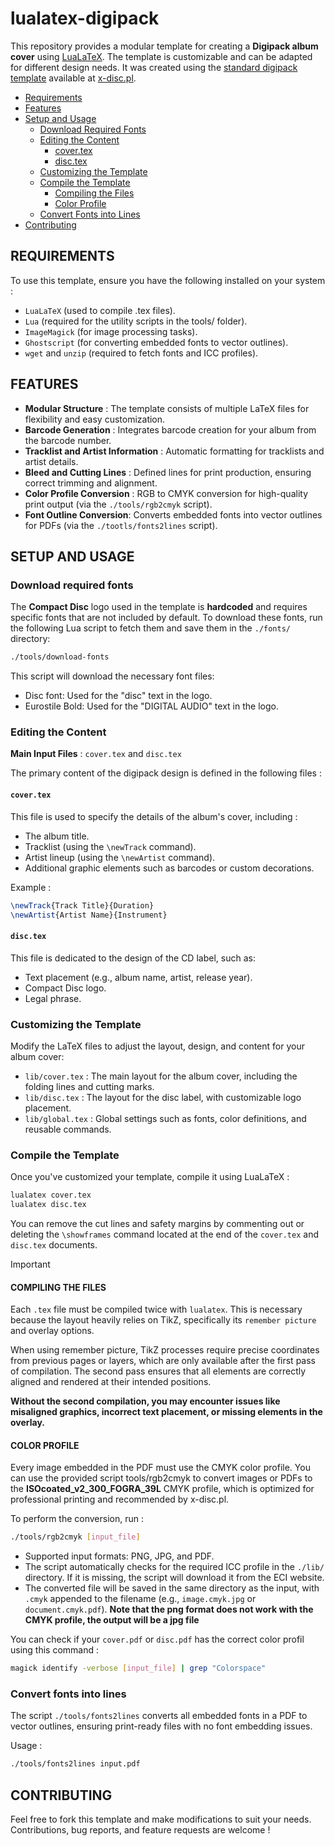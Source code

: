 # lualatex-digipack

This repository provides a modular template for creating a **Digipack album cover** using [LuaLaTeX](https://www.luatex.org/). The template is customizable and can be adapted for different design needs. It was created using the [standard digipack template](https://x-disc.pl/wp-content/uploads/2023/05/D01-DigipackCD4p-6mm.pdf) available at [x-disc.pl](https://x-disc.pl/).

- [Requirements](#requirements)
- [Features](#features)
- [Setup and Usage](#setup-and-usage)
  - [Download Required Fonts](#download-required-fonts)
  - [Editing the Content](#editing-the-content)
    - [cover.tex](#cover.tex)
    - [disc.tex](#disc.tex)
  - [Customizing the Template](#customizing-the-template)
  - [Compile the Template](#compile-the-template)
    - [Compiling the Files](#compiling-the-files)
    - [Color Profile](#color-profile)
  - [Convert Fonts into Lines](#convert-fonts-into-lines)
- [Contributing](#contributing)

## REQUIREMENTS

To use this template, ensure you have the following installed on your system :

* `LuaLaTeX` (used to compile .tex files).
* `Lua` (required for the utility scripts in the tools/ folder).
* `ImageMagick` (for image processing tasks).
* `Ghostscript` (for converting embedded fonts to vector outlines).
* `wget` and `unzip` (required to fetch fonts and ICC profiles).

## FEATURES

* **Modular Structure** : The template consists of multiple LaTeX files for flexibility and easy customization.
* **Barcode Generation** : Integrates barcode creation for your album from the barcode number.
* **Tracklist and Artist Information** : Automatic formatting for tracklists and artist details.
* **Bleed and Cutting Lines** : Defined lines for print production, ensuring correct trimming and alignment.
* **Color Profile Conversion** : RGB to CMYK conversion for high-quality print output (via the `./tools/rgb2cmyk` script).
* **Font Outline Conversion**: Converts embedded fonts into vector outlines for PDFs (via the `./tootls/fonts2lines` script).

## SETUP AND USAGE

### Download required fonts

The **Compact Disc** logo used in the template is **hardcoded** and requires specific fonts that are not included by default. To download these fonts, run the following Lua script to fetch them and save them in the `./fonts/` directory:

```bash
./tools/download-fonts
```

This script will download the necessary font files:

* Disc font: Used for the "disc" text in the logo.
* Eurostile Bold: Used for the "DIGITAL AUDIO" text in the logo.

### Editing the Content

**Main Input Files** : `cover.tex` and `disc.tex`

The primary content of the digipack design is defined in the following files :

#### `cover.tex`

This file is used to specify the details of the album's cover, including :

* The album title.
* Tracklist (using the `\newTrack` command).
* Artist lineup (using the `\newArtist` command).
* Additional graphic elements such as barcodes or custom decorations.

Example :

```tex
\newTrack{Track Title}{Duration}
\newArtist{Artist Name}{Instrument}
```

#### `disc.tex`

This file is dedicated to the design of the CD label, such as:

* Text placement (e.g., album name, artist, release year).
* Compact Disc logo.
* Legal phrase.

### Customizing the Template

Modify the LaTeX files to adjust the layout, design, and content for your album cover:

* `lib/cover.tex` : The main layout for the album cover, including the folding lines and cutting marks.
* `lib/disc.tex` : The layout for the disc label, with customizable logo placement.
* `lib/global.tex` : Global settings such as fonts, color definitions, and reusable commands.

### Compile the Template

Once you've customized your template, compile it using LuaLaTeX :

```bash
lualatex cover.tex
lualatex disc.tex
```

You can remove the cut lines and safety margins by commenting out or deleting the `\showframes` command located at the end of the `cover.tex` and `disc.tex` documents.

>[!Important]
>
> #### COMPILING THE FILES
>
>Each `.tex` file must be compiled twice with `lualatex`. This is necessary because the layout heavily relies on TikZ, specifically its `remember picture` and overlay options.
>
>When using remember picture, TikZ processes require precise coordinates from previous pages or layers, which are only available after the first pass of compilation. The second pass ensures that all elements are correctly aligned and rendered at their intended positions.
>
>**Without the second compilation, you may encounter issues like misaligned graphics, incorrect text placement, or missing elements in the overlay.**
>
> #### COLOR PROFILE
>
> Every image embedded in the PDF must use the CMYK color profile. You can use the provided script tools/rgb2cmyk to convert images or PDFs to the **ISOcoated_v2_300_FOGRA_39L** CMYK profile, which is optimized for professional printing and recommended by x-disc.pl.
> 
> To perform the conversion, run :
> 
> ```bash
> ./tools/rgb2cmyk [input_file]
> ```
> 
> * Supported input formats: PNG, JPG, and PDF.
> * The script automatically checks for the required ICC profile in the `./lib/` directory. If it is missing, the script will download it from the ECI website.
> * The converted file will be saved in the same directory as the input, with `.cmyk` appended to the filename (e.g., `image.cmyk.jpg` or `document.cmyk.pdf`). **Note that the png format does not work with the CMYK profile, the output will be a jpg file**
>
> You can check if your `cover.pdf` or `disc.pdf` has the correct color profil using this command :
>
> ```bash
> magick identify -verbose [input_file] | grep "Colorspace"
> ```

### Convert fonts into lines

The script `./tools/fonts2lines` converts all embedded fonts in a PDF to vector outlines, ensuring print-ready files with no font embedding issues.

Usage :

```bash
./tools/fonts2lines input.pdf
```

## CONTRIBUTING

Feel free to fork this template and make modifications to suit your needs. Contributions, bug reports, and feature requests are welcome !


